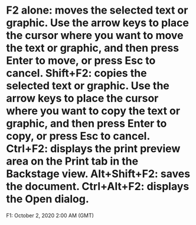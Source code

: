 # F2 alone: moves the selected text or graphic. Use the arrow keys to place the cursor where you want to move the text or graphic, and then press Enter to move, or press Esc to cancel.   Shift+F2: copies the selected text or graphic. Use the arrow keys to place the cursor where you want to copy the text or graphic, and then press Enter to copy, or press Esc to cancel.   Ctrl+F2: displays the print preview area on the Print tab in the Backstage view.   Alt+Shift+F2: saves the document.   Ctrl+Alt+F2: displays the Open dialog.

F1: October 2, 2020 2:00 AM (GMT)